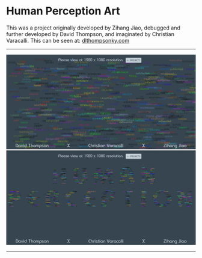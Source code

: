 <h1> Human Perception Art </h1>
<p> 
  This was a project originally developed by Zihang Jiao, debugged and further developed by David Thompson, and imaginated by Christian Varacalli.
  This can be seen at: 
  <a href="https://dlthompsonky.com/projects/humanperception">
    dlthompsonky.com
  </a>
</p> 
<hr> 
  <img src="./UpdatedVersion/updatedBaseImage.png" alt="Art / Page Image" title="Art / Page Image">
  <img src="./UpdatedVersion/updatedHPImage.png" alt="Art / Page Image" title="Art / Page Image">
<hr>
